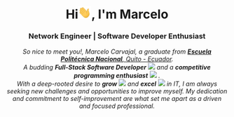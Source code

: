

<!--
**alexandev98/alexandev98** is a ✨ _special_ ✨ repository because its `README.md` (this file) appears on your GitHub profile.

Here are some ideas to get you started:

- 🔭 I’m currently working on ...
- 🌱 I’m currently learning ...
- 👯 I’m looking to collaborate on ...
- 🤔 I’m looking for help with ...
- 💬 Ask me about ...
- 📫 How to reach me: ...
- 😄 Pronouns: ...
- ⚡ Fun fact: ...
-->

<h1 align="center">Hi<img src="https://raw.githubusercontent.com/ABSphreak/ABSphreak/master/gifs/Hi.gif" width="30px">, I'm Marcelo</h1>
<h3 align="center">Network Engineer | Software Developer Enthusiast</h3>
<p align="center">
  <em>
    So nice to meet you!, Marcelo Carvajal, a graduate from <a href="https://www.epn.edu.ec/"> <b> Escuela Politécnica Nacional</b>, Quito - Ecuador</a>. <br>
    A budding <b>Full-Stack Software Developer</b> <img src="https://github.com/TheDudeThatCode/TheDudeThatCode/blob/master/Assets/Developer.gif" width="30px"> and a <b>competitive programming enthusiast</b>&nbsp;<img src="https://github.com/TheDudeThatCode/TheDudeThatCode/blob/master/Assets/Designer.gif" width="36px">&nbsp.<br>With a deep-rooted desire to <b>grow</b> <img src="https://github.com/TheDudeThatCode/TheDudeThatCode/blob/master/Assets/Rocket.gif" width="18px"> and <b>excel</b> <img src="https://github.com/TheDudeThatCode/TheDudeThatCode/blob/master/Assets/Medal.gif" width="20px"> in IT, I am always seeking new challenges and opportunities to improve myself. My dedication and commitment to self-improvement are what set me apart as a driven and focused professional.
    



